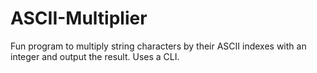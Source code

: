 # ASCII-Multiplier
Fun program to multiply string characters by their ASCII indexes with an integer and output the result. Uses a CLI.
